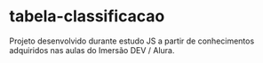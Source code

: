 # tabela-classificacao
Projeto desenvolvido durante estudo JS a partir de conhecimentos adquiridos nas aulas do Imersão DEV / Alura. 
